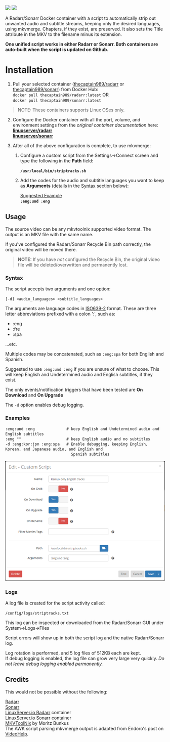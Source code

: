 [![](https://images.microbadger.com/badges/image/thecaptain989/radarr.svg)](https://microbadger.com/images/thecaptain989/radarr "Get your own image badge on microbadger.com")
[![](https://images.microbadger.com/badges/version/thecaptain989/radarr.svg)](https://microbadger.com/images/thecaptain989/radarr "Get your own version badge on microbadger.com")

A Radarr/Sonarr Docker container with a script to automatically strip out unwanted audio and subtitle streams, keeping only the desired languages, using mkvmerge. Chapters, if they exist, are preserved. It also sets the Title attribute in the MKV to the filename minus its extension.

**One unified script works in either Radarr or Sonarr.  Both containers are auto-built when the script is updated on Github.**

# Installation
1. Pull your selected container ([thecaptain989/radarr](https://hub.docker.com/r/thecaptain989/radarr "TheCaptain989's Radarr container") or [thecaptain989/sonarr](https://hub.docker.com/r/thecaptain989/sonarr "TheCaptain989's Sonarr container")) from Docker Hub:  
  `docker pull thecaptain989/radarr:latest`   OR  
  `docker pull thecaptain989/sonarr:latest`

>NOTE: These containers supports Linux OSes only.

2. Configure the Docker container with all the port, volume, and environment settings from the *original container documentation* here:  
   **[linuxserver/radarr](https://hub.docker.com/r/linuxserver/radarr "Docker container")**  
   **[linuxserver/sonarr](https://hub.docker.com/r/linuxserver/sonarr "Docker container")**

3. After all of the above configuration is complete, to use mkvmerge:  
   1. Configure a custom script from the Settings->Connect screen and type the following in the **Path** field:  

      **`/usr/local/bin/striptracks.sh`**  
  
   2. Add the codes for the audio and subtitle languages you want to keep as **Arguments** (details in the [Syntax](./README.md#syntax) section below):

      <ins>Suggested Example</ins>  
      **`:eng:und :eng`**

## Usage

The source video can be any mkvtoolnix supported video format. The output is an MKV file with the same name.

If you've configured the Radarr/Sonarr Recycle Bin path correctly, the original video will be moved there.  
>**NOTE:** If you have *not* configured the Recycle Bin, the original video file will be deleted/overwritten and permanently lost.

### Syntax

The script accepts two arguments and one option:

`[-d] <audio_languages> <subtitle_languages>`

The arguments are language codes in [ISO639-2](https://en.wikipedia.org/wiki/List_of_ISO_639-2_codes "List of ISO 639-2 codes") format. These are three letter abbreviations prefixed with a colon ':', such as:

* :eng
* :fre
* :spa

...etc.  

Multiple codes may be concatenated, such as `:eng:spa` for both English and Spanish.  

Suggested to use `:eng:und :eng` if you are unsure of what to choose. This will keep English and Undetermined audio and English subtitles, if they exist.

The only events/notification triggers that have been tested are **On Download** and **On Upgrade**

The `-d` option enables debug logging.

### Examples
    :eng:und :eng              # keep English and Undetermined audio and English subtitles
    :eng ""                    # keep English audio and no subtitles
    -d :eng:kor:jpn :eng:spa   # Enable debugging, keeping English, Korean, and Japanese audio, and English and 
                                 Spanish subtitles

![striptracks](https://raw.githubusercontent.com/TheCaptain989/radarr-striptracks/master/images/striptracks.png "Radarr/Sonarr custom script settings")

### Logs
A log file is created for the script activity called:

`/config/logs/striptracks.txt`

This log can be inspected or downloaded from the Radarr/Sonarr GUI under System->Logs->Files

Script errors will show up in both the script log and the native Radarr/Sonarr log.

Log rotation is performed, and 5 log files of 512KB each are kept.  
If debug logging is enabled, the log file can grow very large very quickly.  *Do not leave debug logging enabled permanently.*

## Credits

This would not be possible without the following:

[Radarr](http://radarr.video/ "Radarr homepage")  
[Sonarr](http://sonarr.tv/ "Sonarr homepage")  
[LinuxServer.io Radarr](https://hub.docker.com/r/linuxserver/radarr "Docker container") container  
[LinuxServer.io Sonarr](https://hub.docker.com/r/linuxserver/sonarr "Docker container") container  
[MKVToolNix](https://mkvtoolnix.download/ "MKVToolNix homepage") by Moritz Bunkus  
The AWK script parsing mkvmerge output is adapted from Endoro's post on [VideoHelp](https://forum.videohelp.com/threads/343271-BULK-remove-non-English-tracks-from-MKV-container#post2292889).
